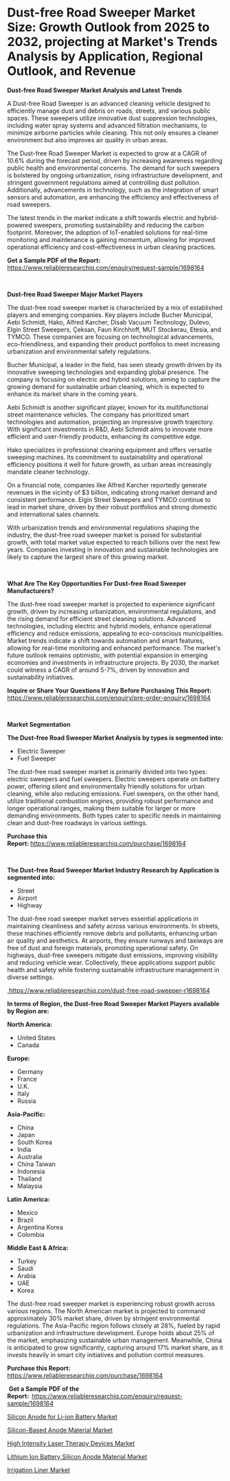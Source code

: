 <p><h1>Dust-free Road Sweeper Market Size: Growth Outlook from 2025 to 2032, projecting at Market's Trends Analysis by Application, Regional Outlook, and Revenue</h1></p><p><strong>Dust-free Road Sweeper Market Analysis and Latest Trends</strong></p>
<p><p>A Dust-free Road Sweeper is an advanced cleaning vehicle designed to efficiently manage dust and debris on roads, streets, and various public spaces. These sweepers utilize innovative dust suppression technologies, including water spray systems and advanced filtration mechanisms, to minimize airborne particles while cleaning. This not only ensures a cleaner environment but also improves air quality in urban areas.</p><p>The Dust-free Road Sweeper Market is expected to grow at a CAGR of 10.6% during the forecast period, driven by increasing awareness regarding public health and environmental concerns. The demand for such sweepers is bolstered by ongoing urbanization, rising infrastructure development, and stringent government regulations aimed at controlling dust pollution. Additionally, advancements in technology, such as the integration of smart sensors and automation, are enhancing the efficiency and effectiveness of road sweepers.</p><p>The latest trends in the market indicate a shift towards electric and hybrid-powered sweepers, promoting sustainability and reducing the carbon footprint. Moreover, the adoption of IoT-enabled solutions for real-time monitoring and maintenance is gaining momentum, allowing for improved operational efficiency and cost-effectiveness in urban cleaning practices.</p></p>
<p><strong>Get a Sample PDF of the Report:&nbsp;</strong> <a href="https://www.reliableresearchiq.com/enquiry/request-sample/1698164?utm_campaign=1141&utm_medium=2&utm_source=Github&utm_content=ia&utm_term=24032025&utm_id=dust-free-road-sweeper">https://www.reliableresearchiq.com/enquiry/request-sample/1698164</a></p>
<p>&nbsp;</p>
<p><strong>Dust-free Road Sweeper Major Market Players</strong></p>
<p><p>The dust-free road sweeper market is characterized by a mix of established players and emerging companies. Key players include Bucher Municipal, Aebi Schmidt, Hako, Alfred Karcher, Disab Vacuum Technology, Dulevo, Elgin Street Sweepers, Çeksan, Faun Kirchhoff, MUT Stockerau, Etesia, and TYMCO. These companies are focusing on technological advancements, eco-friendliness, and expanding their product portfolios to meet increasing urbanization and environmental safety regulations.</p><p>Bucher Municipal, a leader in the field, has seen steady growth driven by its innovative sweeping technologies and expanding global presence. The company is focusing on electric and hybrid solutions, aiming to capture the growing demand for sustainable urban cleaning, which is expected to enhance its market share in the coming years.</p><p>Aebi Schmidt is another significant player, known for its multifunctional street maintenance vehicles. The company has prioritized smart technologies and automation, projecting an impressive growth trajectory. With significant investments in R&D, Aebi Schmidt aims to innovate more efficient and user-friendly products, enhancing its competitive edge.</p><p>Hako specializes in professional cleaning equipment and offers versatile sweeping machines. Its commitment to sustainability and operational efficiency positions it well for future growth, as urban areas increasingly mandate cleaner technology.</p><p>On a financial note, companies like Alfred Karcher reportedly generate revenues in the vicinity of $3 billion, indicating strong market demand and consistent performance. Elgin Street Sweepers and TYMCO continue to lead in market share, driven by their robust portfolios and strong domestic and international sales channels.</p><p>With urbanization trends and environmental regulations shaping the industry, the dust-free road sweeper market is poised for substantial growth, with total market value expected to reach billions over the next few years. Companies investing in innovation and sustainable technologies are likely to capture the largest share of this growing market.</p></p>
<p>&nbsp;</p>
<p><strong>What Are The Key Opportunities For Dust-free Road Sweeper Manufacturers?</strong></p>
<p><p>The dust-free road sweeper market is projected to experience significant growth, driven by increasing urbanization, environmental regulations, and the rising demand for efficient street cleaning solutions. Advanced technologies, including electric and hybrid models, enhance operational efficiency and reduce emissions, appealing to eco-conscious municipalities. Market trends indicate a shift towards automation and smart features, allowing for real-time monitoring and enhanced performance. The market's future outlook remains optimistic, with potential expansion in emerging economies and investments in infrastructure projects. By 2030, the market could witness a CAGR of around 5-7%, driven by innovation and sustainability initiatives.</p></p>
<p><strong>Inquire or Share Your Questions If Any Before Purchasing This Report:</strong> <a href="https://www.reliableresearchiq.com/enquiry/pre-order-enquiry/1698164?utm_campaign=1141&utm_medium=2&utm_source=Github&utm_content=ia&utm_term=24032025&utm_id=dust-free-road-sweeper">https://www.reliableresearchiq.com/enquiry/pre-order-enquiry/1698164</a></p>
<p>&nbsp;</p>
<p><strong>Market Segmentation</strong></p>
<p><strong>The Dust-free Road Sweeper Market Analysis by types is segmented into:</strong></p>
<p><ul><li>Electric Sweeper</li><li>Fuel Sweeper</li></ul></p>
<p><p>The dust-free road sweeper market is primarily divided into two types: electric sweepers and fuel sweepers. Electric sweepers operate on battery power, offering silent and environmentally friendly solutions for urban cleaning, while also reducing emissions. Fuel sweepers, on the other hand, utilize traditional combustion engines, providing robust performance and longer operational ranges, making them suitable for larger or more demanding environments. Both types cater to specific needs in maintaining clean and dust-free roadways in various settings.</p></p>
<p><strong>Purchase this Report:&nbsp;</strong><a href="https://www.reliableresearchiq.com/purchase/1698164?utm_campaign=1141&utm_medium=2&utm_source=Github&utm_content=ia&utm_term=24032025&utm_id=dust-free-road-sweeper">https://www.reliableresearchiq.com/purchase/1698164</a></p>
<p>&nbsp;</p>
<p><strong>The Dust-free Road Sweeper Market Industry Research by Application is segmented into:</strong></p>
<p><ul><li>Street</li><li>Airport</li><li>Highway</li></ul></p>
<p><p>The dust-free road sweeper market serves essential applications in maintaining cleanliness and safety across various environments. In streets, these machines efficiently remove debris and pollutants, enhancing urban air quality and aesthetics. At airports, they ensure runways and taxiways are free of dust and foreign materials, promoting operational safety. On highways, dust-free sweepers mitigate dust emissions, improving visibility and reducing vehicle wear. Collectively, these applications support public health and safety while fostering sustainable infrastructure management in diverse settings.</p></p>
<p><a href="https://www.reliableresearchiq.com/dust-free-road-sweeper-r1698164?utm_campaign=1141&utm_medium=2&utm_source=Github&utm_content=ia&utm_term=24032025&utm_id=dust-free-road-sweeper">&nbsp;https://www.reliableresearchiq.com/dust-free-road-sweeper-r1698164</a></p>
<p><strong>In terms of Region, the Dust-free Road Sweeper Market Players available by Region are:</strong></p>
<p>
    <p> <strong> North America: </strong>
        <ul>
            <li>United States</li>
            <li>Canada</li>
        </ul>
        </p> 
    <p> <strong> Europe: </strong>
        <ul>
            <li>Germany</li>
            <li>France</li>
            <li>U.K.</li>
            <li>Italy</li>
            <li>Russia</li>
        </ul>
        </p> 
    <p> <strong> Asia-Pacific: </strong>
        <ul>
            <li>China</li>
            <li>Japan</li>
            <li>South Korea</li>
            <li>India</li>
            <li>Australia</li>
            <li>China Taiwan</li>
            <li>Indonesia</li>
            <li>Thailand</li>
            <li>Malaysia</li>
        </ul>
        </p> 
    <p> <strong> Latin America: </strong>
        <ul>
            <li>Mexico</li>
            <li>Brazil</li>
            <li>Argentina Korea</li>
            <li>Colombia</li>
        </ul>
        </p> 
    <p> <strong> Middle East & Africa: </strong>
        <ul>
            <li>Turkey</li>
            <li>Saudi</li>
            <li>Arabia</li>
            <li>UAE</li>
            <li>Korea</li>
        </ul>
    </p>
    </p>
<p><p>The dust-free road sweeper market is experiencing robust growth across various regions. The North American market is projected to command approximately 30% market share, driven by stringent environmental regulations. The Asia-Pacific region follows closely at 28%, fueled by rapid urbanization and infrastructure development. Europe holds about 25% of the market, emphasizing sustainable urban management. Meanwhile, China is anticipated to grow significantly, capturing around 17% market share, as it invests heavily in smart city initiatives and pollution control measures.</p></p>
<p><strong>Purchase this Report: </strong><a href="https://www.reliableresearchiq.com/purchase/1698164?utm_campaign=1141&utm_medium=2&utm_source=Github&utm_content=ia&utm_term=24032025&utm_id=dust-free-road-sweeper">https://www.reliableresearchiq.com/purchase/1698164</a></p>
<p>&nbsp;<strong>Get a Sample PDF of the Report:&nbsp;&nbsp;</strong><a href="https://www.reliableresearchiq.com/enquiry/request-sample/1698164?utm_campaign=1141&utm_medium=2&utm_source=Github&utm_content=ia&utm_term=24032025&utm_id=dust-free-road-sweeper">https://www.reliableresearchiq.com/enquiry/request-sample/1698164</a></p>
<p><strong></strong></p>
<p><p><a href="https://github.com/ebalabenoot/Market-Research-Report-List-1/blob/main/silicon-anode-for-li-ion-battery-market.md?utm_campaign=1141&utm_medium=2&utm_source=Github&utm_content=ia&utm_term=24032025&utm_id=dust-free-road-sweeper">Silicon Anode for Li-ion Battery Market</a></p><p><a href="https://github.com/handyiongikg/Market-Research-Report-List-1/blob/main/silicon-based-anode-material-market.md?utm_campaign=1141&utm_medium=2&utm_source=Github&utm_content=ia&utm_term=24032025&utm_id=dust-free-road-sweeper">Silicon-Based Anode Material Market</a></p><p><a href="https://github.com/jensanohishi/Market-Research-Report-List-1/blob/main/high-intensity-laser-therapy-devices-market.md?utm_campaign=1141&utm_medium=2&utm_source=Github&utm_content=ia&utm_term=24032025&utm_id=dust-free-road-sweeper">High Intensity Laser Therapy Devices Market</a></p><p><a href="https://github.com/cwasicioaie/Market-Research-Report-List-1/blob/main/lithium-ion-battery-silicon-anode-material-market.md?utm_campaign=1141&utm_medium=2&utm_source=Github&utm_content=ia&utm_term=24032025&utm_id=dust-free-road-sweeper">Lithium Ion Battery Silicon Anode Material Market</a></p><p><a href="https://github.com/qianyateina/Market-Research-Report-List-1/blob/main/irrigation-liner-market.md?utm_campaign=1141&utm_medium=2&utm_source=Github&utm_content=ia&utm_term=24032025&utm_id=dust-free-road-sweeper">Irrigation Liner Market</a></p></p>